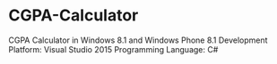 # CGPA-Calculator
CGPA Calculator in Windows 8.1 and Windows Phone 8.1
Development Platform: Visual Studio 2015
Programming Language: C#
